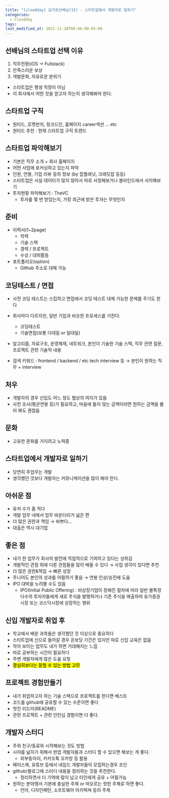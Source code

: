 ```yaml
---
title: "[cloudday] 김가온선배님(15) - 스타트업에서 개발자로 일하기"
categories:
  - Cloudday
tags:
last_modified_at: 2021-11-20T09:06:00-05:00
---
```

## 선배님의 스타트업 선택 이유
1. 직무전환(iOS → Fullstack)
2. 만족스러운 보상
3. 개발문화, 자유로운 분위기

- 스타트업은 평생 직장이 아님
- 이 회사에서 어떤 것을 얻고자 하는지 생각해봐야 한다.

## 스타트업 구직
- 원티드, 로켓펀치, 링크드인, 홈페이지 career섹션 ... etc
- 원티드 추천 : 현재 스타트업 구직 트렌드

## 스타트업 파악해보기
- 기본은 직무 소개 + 회사 홈페이지
- 어떤 사업에 포커싱하고 있는지 파악
- 인원, 연봉, 기업 리뷰 등의 정보 (by 잡플래닛, 크레딧잡 등등)
- 스타트업은 사실 데이터가 많지 않아서 따로 서칭해보거나 블라인드에서 서치해보기
- 투자현황 파악해보기 : TheVC
  - 투자를 몇 번 받았는지, 가장 최근에 받은 투자는 무엇인지

## 준비
- 이력서(1~2page)
  - 학력
  - 기술 스택
  - 경력 / 프로젝트
  - 수상 / 대외활동
- 포트폴리오(option)
  - Github 주소로 대체 가능

## 코딩테스트 / 면접
- 사전 코딩 테스트는 스킵하고 면접에서 코딩 테스트 대체 가능한 문제를 주기도 한다
- 회사마다 다르지만, 일반 기업과 비슷한 프로세스를 거친다.
  - 코딩테스트
  - 기술면접(보통 다대일 or 일대일)

- 알고리즘, 자료구조, 운영체제, 네트워크, 본인이 기술한 기술 스택, 직무 관련 질문, 프로젝트 관련 기술적 내용
- 검색 키워드 : frontend / backend / etc tech interview 등 → 본인이 원하는 직무 + interview

## 처우
- 개발자의 경우 신입도 어느 정도 협상의 여지가 있음
- 사전 조사(평균연봉 등)가 필요하고, 마음에 들지 않는 금액이라면 원하는 금액을 불러 봐도 괜찮음

## 문화
- 고유한 문화를 가지려고 노력중

## 스타트업에서 개발자로 일하기
- 당연히 주업무는 개발
- 생각했던 것보다 개발자는 커뮤니케이션을 많이 해야 한다.

## 아쉬운 점 
- 유저 수가 좀 적다 
- 개발 업무 내에서 업무 바운더리가 넓은 편
- 더 많은 권한과 책임 → 바쁘다...
- 대출은 역시 대기업

## 좋은 점
- 내가 한 업무가 회사의 발전에 직접적으로 기여하고 있다는 성취감
- 개발적인 관점 외에 다른 관점들을 많이 배울 수 있다 → 사업 생각이 있다면 추천
- 더 많은 권한&책임 → 빠른 성장
- 주니어도 본인의 성과를 어필하기 좋음 → 연봉 인상/승진에 도움
- IPO 대박을 노려볼 수도 있음
  - IPO(Initial Public Offering) : 비상장기업이 정해진 절차에 따라 일반 불특정 다수의 투자자들에게 새로 주식을 발행하거나 기존 주식을 매출하여 유가증권시장 또는 코스닥시장에 상장하는 행위

## 신입 개발자로 취업 후
- 학교에서 배운 과목들은 생각했던 것 이상으로 중요하다
- 스타트업에 신으로 들어갈 경우 온보딩 기간은 있지만 따로 신입 교육은 없음
- 작아 보이는 업무도 내가 하면 거대해지는 느낌
- 따로 공부하는 시간이 필요하다
- 주변 개발자에게 많은 도움 요청
- <mark>열심히보다는 잘할 수 있는 방법 고민</mark>

## 프로젝트 경험만들기
- 내가 취업하고자 하는 기술 스택으로 프로젝트를 한다면 베스트
- 코드를 github에 공유할 수 있는 수준이면 좋다
- 멋진 리드미(README)
- 관련 프로젝트 + 관련 인턴십 경험이면 더 좋다.

## 개발자 스터디
- 주위 친구/동료와 시작해보는 것도 방법
- 시야를 넓히기 위해서 현업 개발자들과 스터디 할 수 있으면 해보는 게 좋다. 
  - 외부동아리, 카카오톡 오카방 등 활용
- 페이스북, 유튜브 등에서 네임드 개발자들이 모집하는경우 조인
- github/블로그에 스터디 내용을 정리하는 것을 추천한다.
  - 정리하면서 더 기억에 많이 남고 타인에게 공유 + 어필가능
- 원하는 분야엥서 기본에 충실한 주제 or 떠오르는 핫한 주제로 하면 좋다. 
  - 언어, 디자인패턴, 소프트웨어 아키텍쳐 등의 주제 
